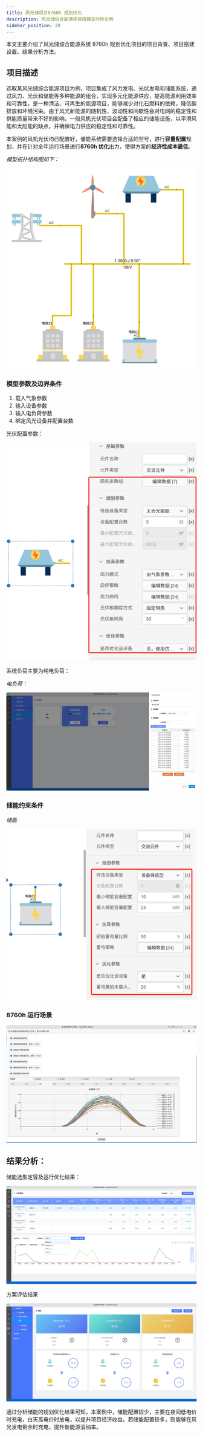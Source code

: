 ```yaml
---
title: 风光储项目8760h 规划优化
description: 风光储综合能源项目搭建及分析示例
sidebar_position: 20
---
```


本文主要介绍了风光储综合能源系统 8760h 规划优化项目的项目背景、项目搭建设置、结果分析方法。


## 项目描述

选取某风光储综合能源项目为例，项目集成了风力发电、光伏发电和储能系统，通过风力、光伏和储能等多种能源的组合，实现多元化能源供应，提高能源利用效率和可靠性，是一种清洁、可再生的能源项目，能够减少对化石燃料的依赖，降低碳排放和环境污染。由于风光新能源的随机性、波动性和间歇性会对电网的稳定性和供能质量带来不好的影响，一般风机光伏项目会配备了相应的储能设施，以平滑风能和太阳能的缺点，并确保电力供应的稳定性和可靠性。

本案例的风机光伏均已配置好，储能系统需要选择合适的型号，进行**容量配置**规划，并在针对全年运行场景进行**8760h 优化**出力，使得方案的**经济性成本最低**。

*模型拓扑结构图如下：*

![拓扑](./topology.png "拓扑")


### 模型参数及边界条件

1. 载入气象参数
2. 输入设备参数
3. 输入电负荷参数
4. 绑定风光设备并配置台数

光伏配置参数：

![光伏](./PV.png "光伏")

系统负荷主要为纯电负荷：

*电负荷：*

![负荷](./load.png "负荷")

### 储能约束条件

*储能*

![储能](./storage.png "储能")


### 8760h 运行场景

![典型场景](./typical.png "典型场景")

## 结果分析：

储能选型定容及运行优化结果：

![优化方案](./optimization.png "优化方案")

方案评估结果

![方案评估](./evaluation.png "方案评估")

通过分析储能的规划优化结果可知，本案例中，储能配置较少，主要在夜间低电价时充电，白天高电价时放电，以提升项目经济收益。若储能配置较多，则能够在风光发电剩余时充电，提升新能源消纳率。

